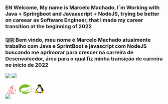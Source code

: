 ### EN Welcome, My name is Marcelo Machado, I´m Working with Java + Springboot and Javaascript + NodeJS, trying be better on careear as Software Engineer, that I made my career transition at the beginning of 2022
### 🇧🇷 Bem vindo, meu nome é Marcelo Machado atualmente trabalho com Java e SprintBoot e javascript com NodeJS buscando me aprimorar para crescer na carreira de Desenvolvedor, área para o qual fiz minha transição de carreira no início de 2022


<div>  
  <img height="180em" 
       src="https://github-readme-stats.vercel.app/api?username=MarceloMachadoxD&show_icons=true&theme=dark&include_all_commits=true&count_private=true&layout=compact&bg_color=DEG,0d1017,111620,0d1017"/>
  <img height="180em" 
       src="https://github-readme-stats.vercel.app/api/top-langs/?username=MarceloMachadoxD&layout=compact&langs_count=5&theme=dark&bg_color=DEG,0d1017,111620,0d1017"/>
</div>

<div style="display: inline_block"><br>
  <img align="center" alt="Java" height="30" width="40" src="https://raw.githubusercontent.com/devicons/devicon/master/icons/java/java-plain.svg">
  <img align="center" alt="Spring" height="30" width="40" src="https://raw.githubusercontent.com/devicons/devicon/master/icons/spring/spring-original.svg">
  <img align="center" alt="Linux" height="30" width="40" src="https://raw.githubusercontent.com/devicons/devicon/master/icons/linux/linux-original.svg">
</div>

<div> 
 <a href="https://www.linkedin.com/in/marcelomachado1987/" target="_blank">
  <img src="https://img.shields.io/badge/-LinkedIn-%230077B5?style=for-the-badge&logo=linkedin&logoColor=white" target="_blank">
 </a> 
</div>

